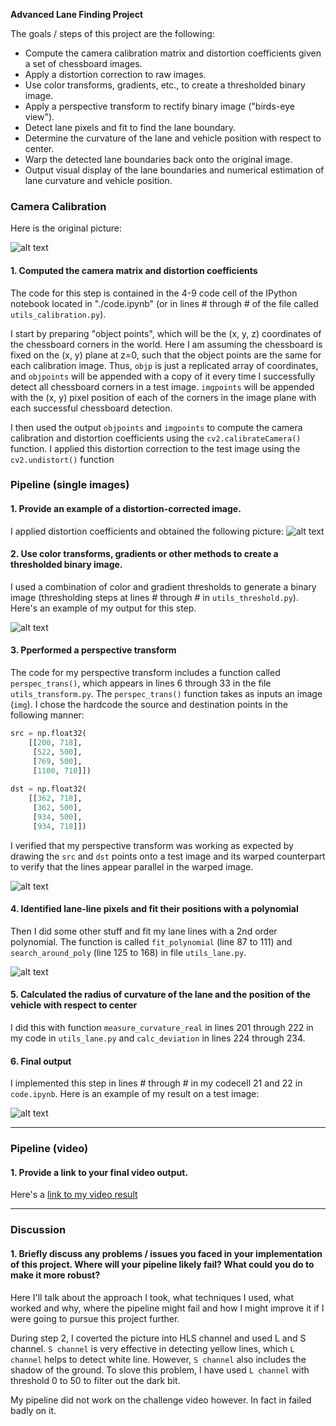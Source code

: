 **Advanced Lane Finding Project**

The goals / steps of this project are the following:

* Compute the camera calibration matrix and distortion coefficients given a set of chessboard images.
* Apply a distortion correction to raw images.
* Use color transforms, gradients, etc., to create a thresholded binary image.
* Apply a perspective transform to rectify binary image ("birds-eye view").
* Detect lane pixels and fit to find the lane boundary.
* Determine the curvature of the lane and vehicle position with respect to center.
* Warp the detected lane boundaries back onto the original image.
* Output visual display of the lane boundaries and numerical estimation of lane curvature and vehicle position.

[//]: # (Image References)

[image1]: ./output_images/im0_test.jpg "Origin"
[image2]: ./output_images/im1_undist.jpg "Undistorted"
[image3]: ./output_images/im2_colorChannel.jpg "Binary"
[image4]: ./output_images/im3_perspecTrans.jpg "Warp Example"
[image5]: ./output_images/im5_effi.jpg "Fit Visual"
[image6]: ./output_images/im7_final.jpg "Output"
[video1]: ./output_images/project_video.mp4 "Video"


### Camera Calibration

Here is the original picture:

![alt text][image1]

#### 1. Computed the camera matrix and distortion coefficients

The code for this step is contained in the 4-9 code cell of the IPython notebook located in "./code.ipynb" (or in lines # through # of the file called `utils_calibration.py`).  

I start by preparing "object points", which will be the (x, y, z) coordinates of the chessboard corners in the world. Here I am assuming the chessboard is fixed on the (x, y) plane at z=0, such that the object points are the same for each calibration image.  Thus, `objp` is just a replicated array of coordinates, and `objpoints` will be appended with a copy of it every time I successfully detect all chessboard corners in a test image.  `imgpoints` will be appended with the (x, y) pixel position of each of the corners in the image plane with each successful chessboard detection.  

I then used the output `objpoints` and `imgpoints` to compute the camera calibration and distortion coefficients using the `cv2.calibrateCamera()` function.  I applied this distortion correction to the test image using the `cv2.undistort()` function

### Pipeline (single images)

#### 1. Provide an example of a distortion-corrected image.

I applied distortion coefficients and obtained the following picture:
![alt text][image2]

#### 2. Use color transforms, gradients or other methods to create a thresholded binary image.

I used a combination of color and gradient thresholds to generate a binary image (thresholding steps at lines # through # in `utils_threshold.py`).  Here's an example of my output for this step. 

![alt text][image3]

#### 3. Pperformed a perspective transform

The code for my perspective transform includes a function called `perspec_trans()`, which appears in lines 6 through 33 in the file `utils_transform.py`.  The `perspec_trans()` function takes as inputs an image (`img`).  I chose the hardcode the source and destination points in the following manner:

```python
src = np.float32(
    [[200, 718], 
     [522, 500],
     [769, 500],
     [1100, 718]])
    
dst = np.float32(
    [[362, 718],
     [362, 500],
     [934, 500],
     [934, 718]])
```

I verified that my perspective transform was working as expected by drawing the `src` and `dst` points onto a test image and its warped counterpart to verify that the lines appear parallel in the warped image.

![alt text][image4]

#### 4. Identified lane-line pixels and fit their positions with a polynomial

Then I did some other stuff and fit my lane lines with a 2nd order polynomial. The function is called `fit_polynomial` (line 87 to 111) and `search_around_poly` (line 125 to 168) in file `utils_lane.py`.

![alt text][image5]

#### 5. Calculated the radius of curvature of the lane and the position of the vehicle with respect to center

I did this with function `measure_curvature_real` in lines 201 through 222 in my code in `utils_lane.py` and `calc_deviation` in lines 224 through 234.

#### 6. Final output

I implemented this step in lines # through # in my codecell 21 and 22 in `code.ipynb`.  Here is an example of my result on a test image:

![alt text][image6]

---

### Pipeline (video)

#### 1. Provide a link to your final video output.

Here's a [link to my video result](./project_video.mp4)

---

### Discussion

#### 1. Briefly discuss any problems / issues you faced in your implementation of this project.  Where will your pipeline likely fail?  What could you do to make it more robust?

Here I'll talk about the approach I took, what techniques I used, what worked and why, where the pipeline might fail and how I might improve it if I were going to pursue this project further.  

During step 2, I coverted the picture into HLS channel and used L and S channel. `S channel` is very effective in detecting yellow lines, which `L channel` helps to detect white line. However, `S channel` also includes the shadow of the ground. To slove this problem, I have used `L channel` with threshold 0 to 50 to filter out the dark bit.

My pipeline did not work on the challenge video however. In fact in failed badly on it. 